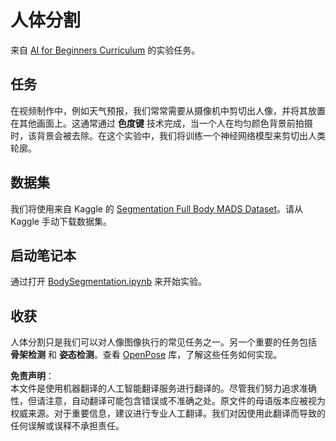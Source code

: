 # 人体分割

来自 [AI for Beginners Curriculum](https://github.com/microsoft/ai-for-beginners) 的实验任务。

## 任务

在视频制作中，例如天气预报，我们常常需要从摄像机中剪切出人像，并将其放置在其他画面上。这通常通过 **色度键** 技术完成，当一个人在均匀颜色背景前拍摄时，该背景会被去除。在这个实验中，我们将训练一个神经网络模型来剪切出人类轮廓。

## 数据集

我们将使用来自 Kaggle 的 [Segmentation Full Body MADS Dataset](https://www.kaggle.com/datasets/tapakah68/segmentation-full-body-mads-dataset)。请从 Kaggle 手动下载数据集。

## 启动笔记本

通过打开 [BodySegmentation.ipynb](../../../../../../lessons/4-ComputerVision/12-Segmentation/lab/BodySegmentation.ipynb) 来开始实验。

## 收获

人体分割只是我们可以对人像图像执行的常见任务之一。另一个重要的任务包括 **骨架检测** 和 **姿态检测**。查看 [OpenPose](https://github.com/CMU-Perceptual-Computing-Lab/openpose) 库，了解这些任务如何实现。

**免责声明**：  
本文件是使用机器翻译的人工智能翻译服务进行翻译的。尽管我们努力追求准确性，但请注意，自动翻译可能包含错误或不准确之处。原文件的母语版本应被视为权威来源。对于重要信息，建议进行专业人工翻译。我们对因使用此翻译而导致的任何误解或误释不承担责任。